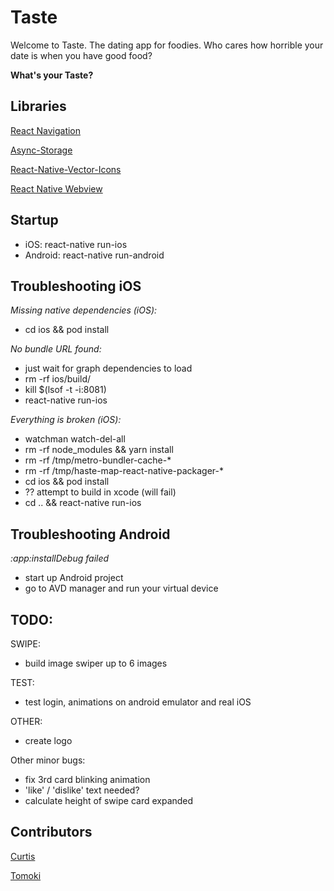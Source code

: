 # Taste

Welcome to Taste. The dating app for foodies. Who cares how horrible your date is when you have good food?

**What's your Taste?**

## Libraries

[React Navigation](https://reactnavigation.org)

[Async-Storage](https://github.com/react-native-community/async-storage)

[React-Native-Vector-Icons](https://github.com/oblador/react-native-vector-icons)

[React Native Webview](https://github.com/react-native-community/react-native-webview)

## Startup

- iOS: react-native run-ios
- Android: react-native run-android

## Troubleshooting iOS

_Missing native dependencies (iOS):_

- cd ios && pod install

_No bundle URL found:_

- just wait for graph dependencies to load
- rm -rf ios/build/
- kill \$(lsof -t -i:8081)
- react-native run-ios

_Everything is broken (iOS):_

- watchman watch-del-all
- rm -rf node_modules && yarn install
- rm -rf /tmp/metro-bundler-cache-\*
- rm -rf /tmp/haste-map-react-native-packager-\*
- cd ios && pod install
- ?? attempt to build in xcode (will fail)
- cd .. && react-native run-ios

## Troubleshooting Android

_:app:installDebug failed_

- start up Android project
- go to AVD manager and run your virtual device

## TODO:

SWIPE:

- build image swiper up to 6 images

TEST:

- test login, animations on android emulator and real iOS

OTHER:

- create logo

Other minor bugs:

- fix 3rd card blinking animation
- 'like' / 'dislike' text needed?
- calculate height of swipe card expanded

## Contributors

[Curtis](https://curtisrodgers.com/)

[Tomoki](https://github.com/lamt3/)
